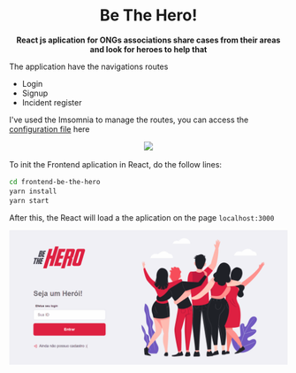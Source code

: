 
<h1 align="center"> Be The Hero! </h1>
<p align="center">
<strong>React js aplication for ONGs associations share cases from their areas and look for heroes to help that</strong>
  
<p>The application have the navigations routes</p>
  <ul>
    <li>Login</li>
    <li>Signup</li>
    <li>Incident register</li>
  </ul>
</p>

<span>I've used the Imsomnia to manage the routes, you can access the <a href="https://github.com/mycatdoitbetter/frontend-be-the-hero/blob/master/demo/Insomnia%20Be%20the%20hero%20JSON.json">configuration file</a> here</span>

</p>
<p align="center">
  
  <a aria-label="React Version" href="https://github.com/facebook/react/blob/master/CHANGELOG.md#16120-november-14-2019">
    <img src="https://img.shields.io/badge/react-16.13.0-informational?logo=react"></img>
  </a>

</p>

To init the Frontend aplication in React, do the follow lines:
```bash
cd frontend-be-the-hero
yarn install
yarn start
```
After this, the React will load a the aplication on the page `localhost:3000`
  

![demo](demo/demo.gif)
